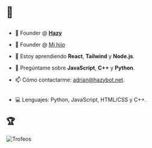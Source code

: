 # 👋

## 
- 🔭 Founder @ [**Hazy**](https://hazybot.net)
- 🔭 Founder @ [Mi hijo](https://kilomborp.net)

- 🌱 Estoy aprendiendo **React**, **Tailwind** y **Node.js**.
- 💬 Pregúntame sobre **JavaScript**, **C++** y **Python**.
- 📫 Cómo contactarme: [adrian@hazybot.net](mailto:adrian@hazybot.net).

##
- 💻 Lenguajes: Python, JavaScript, HTML/CSS y C++.

## 🏆
![Trofeos](https://github-profile-trophy.vercel.app/?username=Blxsted&theme=onedark)




